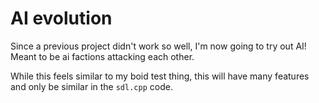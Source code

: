 # AI evolution

Since a previous project didn't work so well, I'm now going to try out AI! 
Meant to be ai factions attacking each other. 

While this feels similar to my boid test thing, this will have many features and only be similar in the `sdl.cpp` code. 